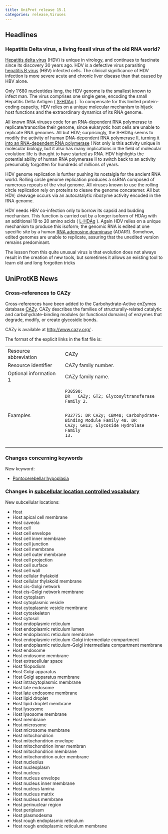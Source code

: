 ```yaml
---
title: UniProt release 15.1
categories: release,Viruses
---
```


## Headlines

### Hepatitis Delta virus, a living fossil virus of the old RNA world?

[Hepatitis delta virus](http://viralzone.expasy.org/all_by_species/175.html) (HDV) is unique in virology, and continues to fascinate since its discovery 30 years ago. HDV is a defective virus parasiting [hepatitis B virus](http://viralzone.expasy.org/all_by_species/101.html) (HBV) infected cells. The clinical significance of HDV infection is more severe acute and chronic liver disease than that caused by HBV alone.

Only 1'680 nucleotides long, the HDV genome is the smallest known to infect man. The virus comprises one single gene, encoding the small Hepatitis Delta Antigen ( [S-HDAg](http://www.uniprot.org/uniprot/P0C6L3) ). To compensate for this limited protein-coding capacity, HDV relies on a unique molecular mechanism to hijack host functions and the extraordinary dynamics of its RNA genome.

All known RNA viruses code for an RNA-dependent RNA polymerase to replicate/transcribe their genome, since eukaryotic host cells are unable to replicate RNA genomes. All but HDV; surprisingly, the S-HDAg seems to modify the activity of human DNA-dependent RNA polymerase II, [turning it into an RNA-dependent RNA polymerase](http://view.ncbi.nlm.nih.gov/pubmed/18032511) ! Not only is this activity unique in molecular biology, but it also has many implications in the field of molecular evolution: life is thought to have started as RNA. HDV highlights the potential ability of human RNA polymerase II to switch back to an activity presumably forgotten for hundreds of millions of years.

HDV genome replication is further pushing its nostalgia for the ancient RNA world. Rolling circle genome replication produces a ssRNA composed of numerous repeats of the viral genome. All viruses known to use the rolling circle replication rely on proteins to cleave the genome concatemer. All but HDV; cleavage occurs via an autocatalytic ribozyme activity encoded in the RNA genome.

HDV needs HBV co-infection only to borrow its capsid and budding mechanism. This function is carried out by a longer isoform of HDAg with an additional 19 to 20 amino acids ( [L-HDAg](http://www.uniprot.org/uniprot/P29996) ). Again HDV relies on a unique mechanism to produce this isoform; the genomic RNA is edited at one specific site by a human [RNA adenosine deaminase](http://www.uniprot.org/uniprot/P55265) (ADAR1). Somehow, edited genomes are unable to replicate, assuring that the unedited version remains predominant.

The lesson from this quite unusual virus is that evolution does not always result in the creation of new tools, but sometimes it allows an existing tool to learn old and long forgotten tricks

## UniProtKB News

### Cross-references to CAZy

Cross-references have been added to the Carbohydrate-Active enZymes database [CAZy](http://www.cazy.org/). CAZy describes the families of structurally-related catalytic and carbohydrate-binding modules (or functional domains) of enzymes that degrade, modify, or create glycosidic bonds.

CAZy is available at <http://www.cazy.org/> .

The format of the explicit links in the flat file is:

<table><colgroup><col style="width: 36%" /><col style="width: 63%" /></colgroup><tbody><tr class="odd"><td>Resource abbreviation</td><td>CAZy</td></tr><tr class="even"><td>Resource identifier</td><td>CAZy family number.</td></tr><tr class="odd"><td>Optional information 1</td><td>CAZy family name.</td></tr><tr class="even"><td>Examples</td><td><pre><code>P30590:
DR   CAZy; GT2; Glycosyltransferase Family 2.

P32775:
DR   CAZy; CBM48; Carbohydrate-Binding Module Family 48.
DR   CAZy; GH13; Glycoside Hydrolase Family 13.</code></pre></td></tr></tbody></table>

### Changes concerning keywords

New keyword:

-   [Pontocerebellar hypoplasia](http://www.uniprot.org/keywords/KW-1021)

### Changes in [subcellular location controlled vocabulary](http://www.uniprot.org/docs/subcell)

New subcellular locations:

-   Host
-   Host apical cell membrane
-   Host caveola
-   Host cell
-   Host cell envelope
-   Host cell inner membrane
-   Host cell junction
-   Host cell membrane
-   Host cell outer membrane
-   Host cell projection
-   Host cell surface
-   Host cell wall
-   Host cellular thylakoid
-   Host cellular thylakoid membrane
-   Host cis-Golgi network
-   Host cis-Golgi network membrane
-   Host cytoplasm
-   Host cytoplasmic vesicle
-   Host cytoplasmic vesicle membrane
-   Host cytoskeleton
-   Host cytosol
-   Host endoplasmic reticulum
-   Host endoplasmic reticulum lumen
-   Host endoplasmic reticulum membrane
-   Host endoplasmic reticulum-Golgi intermediate compartment
-   Host endoplasmic reticulum-Golgi intermediate compartment membrane
-   Host endosome
-   Host endosome membrane
-   Host extracellular space
-   Host filopodium
-   Host Golgi apparatus
-   Host Golgi apparatus membrane
-   Host intracytoplasmic membrane
-   Host late endosome
-   Host late endosome membrane
-   Host lipid droplet
-   Host lipid droplet membrane
-   Host lysosome
-   Host lysosome membrane
-   Host membrane
-   Host microsome
-   Host microsome membrane
-   Host mitochondrion
-   Host mitochondrion envelope
-   Host mitochondrion inner membran
-   Host mitochondrion membrane
-   Host mitochondrion outer membrane
-   Host nucleolus
-   Host nucleoplasm
-   Host nucleus
-   Host nucleus envelope
-   Host nucleus inner membrane
-   Host nucleus lamina
-   Host nucleus matrix
-   Host nucleus membrane
-   Host perinuclear region
-   Host periplasm
-   Host plasmodesma
-   Host rough endoplasmic reticulum
-   Host rough endoplasmic reticulum membrane
